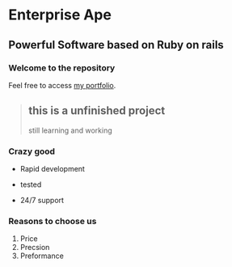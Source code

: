 Enterprise Ape
===============

Powerful Software based on Ruby on rails
-----------------


### Welcome to the repository

Feel free to access [my portfolio](http://appgr1.herokuapp.com/invoices).

> ## this is a unfinished project
> 
> still learning and working
>


### Crazy good 
* Rapid development
+ tested
- 24/7 support

### Reasons to choose us
1. Price
2. Precsion
3. Preformance

